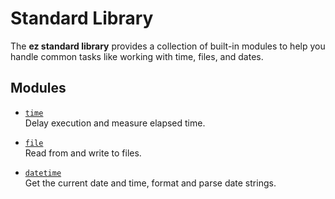 # Standard Library

The **ez standard library** provides a collection of built-in modules to help you handle common tasks like working with time, files, and dates.

## Modules

-   [`time`](standard-library/time.md)  
    Delay execution and measure elapsed time.

-   [`file`](standard-library/file.md)  
    Read from and write to files.

-   [`datetime`](standard-library/datetime.md)  
    Get the current date and time, format and parse date strings.
